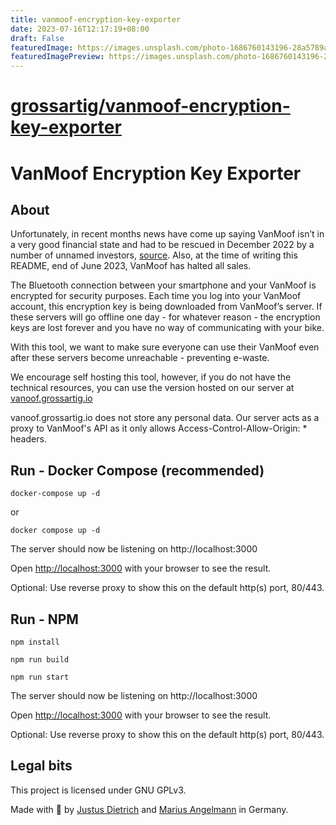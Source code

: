 ```yaml
---
title: vanmoof-encryption-key-exporter
date: 2023-07-16T12:17:19+08:00
draft: False
featuredImage: https://images.unsplash.com/photo-1686760143196-28a5789ae733?ixid=M3w0NjAwMjJ8MHwxfHJhbmRvbXx8fHx8fHx8fDE2ODk0ODA5NjV8&ixlib=rb-4.0.3
featuredImagePreview: https://images.unsplash.com/photo-1686760143196-28a5789ae733?ixid=M3w0NjAwMjJ8MHwxfHJhbmRvbXx8fHx8fHx8fDE2ODk0ODA5NjV8&ixlib=rb-4.0.3
---
```


# [grossartig/vanmoof-encryption-key-exporter](https://github.com/grossartig/vanmoof-encryption-key-exporter)

# VanMoof Encryption Key Exporter

## About

Unfortunately, in recent months news have come up saying VanMoof isn’t in a very good financial state and had to be rescued in December 2022 by a number of unnamed investors, [source](https://archive.ph/ivRfD). Also, at the time of writing this README, end of June 2023, VanMoof has halted all sales. 

The Bluetooth connection between your smartphone and your VanMoof is encrypted for security purposes. Each time you log into your VanMoof account, this encryption key is being downloaded from VanMoof’s server. If these servers will go offline one day - for whatever reason - the encryption keys are lost forever and you have no way of communicating with your bike.

With this tool, we want to make sure everyone can use their VanMoof even after these servers become unreachable - preventing e-waste.

We encourage self hosting this tool, however, if you do not have the technical resources, you can use the version hosted on our server at [vanoof.grossartig.io](https://vanoof.grossartig.io)

vanoof.grossartig.io does not store any personal data. Our server acts as a proxy to VanMoof's API as it only allows Access-Control-Allow-Origin: * headers.

## Run - Docker Compose (recommended)
```
docker-compose up -d
```
or 
```
docker compose up -d
```
The server should now be listening on http://localhost:3000

Open [http://localhost:3000](http://localhost:3000) with your browser to see the result.

Optional: Use reverse proxy to show this on the default http(s) port, 80/443.
## Run - NPM
```
npm install
```
```
npm run build
```
```
npm run start
```
The server should now be listening on http://localhost:3000

Open [http://localhost:3000](http://localhost:3000) with your browser to see the result.

Optional: Use reverse proxy to show this on the default http(s) port, 80/443.

## Legal bits
This project is licensed under GNU GPLv3. 

Made with 💙 by [Justus Dietrich](https://justus-d.de) and [Marius Angelmann](https://angelmann.net) in Germany.
